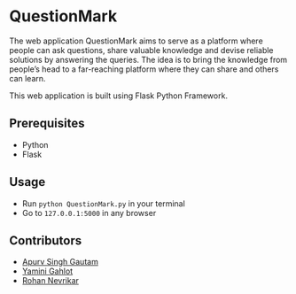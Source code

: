 # QuestionMark

The web application QuestionMark aims to serve as a platform where people can ask questions, share valuable knowledge and devise reliable solutions by answering the queries. The idea is to bring the knowledge from people’s head to a far-reaching platform where they can share and others can learn.

This web application is built using Flask Python Framework.

## Prerequisites

- Python
- Flask

## Usage

- Run `python QuestionMark.py` in your terminal
- Go to `127.0.0.1:5000` in any browser

## Contributors

- [Apurv Singh Gautam](https://github.com/apurvsinghgautam)
- [Yamini Gahlot](https://github.com/Yamini-Gahlot)
- [Rohan Nevrikar](https://github.com/rohannevrikar)
